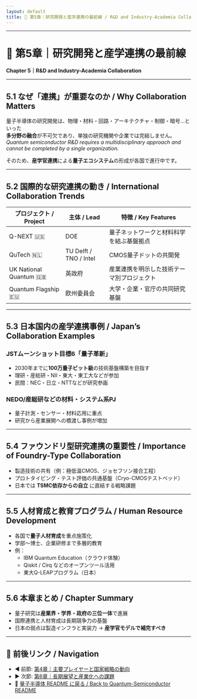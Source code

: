 ```yaml
---
layout: default
title: 🤝 第5章｜研究開発と産学連携の最前線 / R&D and Industry-Academia Collaboration
---
```


---

# 🤝 **第5章｜研究開発と産学連携の最前線**  
**Chapter 5｜R&D and Industry-Academia Collaboration**

---

## 5.1 **なぜ「連携」が重要なのか / Why Collaboration Matters**

量子半導体の研究開発は、物理・材料・回路・アーキテクチャ・制御・暗号…といった  
**多分野の融合**が不可欠であり、単独の研究機関や企業では完結しません。  
_Quantum semiconductor R&D requires a multidisciplinary approach and cannot be completed by a single organization._

そのため、**産学官連携**による**量子エコシステム**の形成が各国で進行中です。

---

## 5.2 **国際的な研究連携の動き / International Collaboration Trends**

| **プロジェクト / Project** | **主体 / Lead** | **特徴 / Key Features** |
|----------------------------|-----------------|-------------------------|
| Q-NEXT 🇺🇸 | DOE | 量子ネットワークと材料科学を結ぶ基盤拠点 |
| QuTech 🇳🇱 | TU Delft / TNO / Intel | CMOS量子ドットの共開発 |
| UK National Quantum 🇬🇧 | 英政府 | 産業連携を明示した技術テーマ別プロジェクト |
| Quantum Flagship 🇪🇺 | 欧州委員会 | 大学・企業・官庁の共同研究基盤 |

---

## 5.3 **日本国内の産学連携事例 / Japan’s Collaboration Examples**

### JSTムーンショット目標6「量子革新」
- 2030年までに**100万量子ビット級**の技術基盤構築を目指す  
- 理研・産総研・NII・東大・東工大などが参加  
- 民間：NEC・日立・NTTなどが研究参画

### NEDO/産総研などの材料・システム系PJ
- 量子計測・センサー・材料応用に重点  
- 研究から産業展開への橋渡し事例が増加

---

## 5.4 **ファウンドリ型研究連携の重要性 / Importance of Foundry-Type Collaboration**

- 製造技術の共有（例：極低温CMOS、ジョセフソン接合工程）  
- プロトタイピング・テスト評価の共通基盤（Cryo-CMOSテストベッド）  
- 日本では **TSMC依存からの自立** に直結する戦略課題

---

## 5.5 **人材育成と教育プログラム / Human Resource Development**

- 各国で**量子人材育成**を重点施策化  
- 学部〜博士、企業研修まで多層的教育  
- 例：  
  - IBM Quantum Education（クラウド体験）  
  - Qiskit / Cirq などのオープンツール活用  
  - 東大Q-LEAPプログラム（日本）

---

## 5.6 **本章まとめ / Chapter Summary**

- 量子研究は**産業界・学界・政府の三位一体**で進展  
- 国際連携と人材育成は長期競争力の基盤  
- 日本の弱点は製造インフラと実装力 → **産学官モデルで補完すべき**

---

## 🔗 **前後リンク / Navigation**
- ◀️ 前節: [第4章｜主要プレイヤーと国家戦略の動向](04_national_strategy.md)  
- ▶️ 次節: [第6章｜長期展望と産業化への課題](06_industry_outlook.md)  
- 📘 [量子半導体 README に戻る / Back to Quantum-Semiconductor README](README.md)
